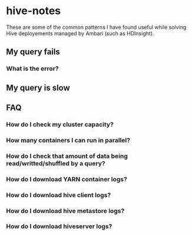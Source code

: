 # hive-notes

These are some of the common patterns I have found useful while solving Hive deployements managed by Ambari (such as HDInsight).

## My query fails

### What is the error?

### 

## My query is slow


## FAQ

### How do I check my cluster capacity?

### How many containers I can run in parallel?

### How do I check that amount of data being read/writted/shuffled by a query?

### How do I download YARN container logs?

### How do I download hive client logs?

### How do I download hive metastore logs?

### How do I download hiveserver logs?
